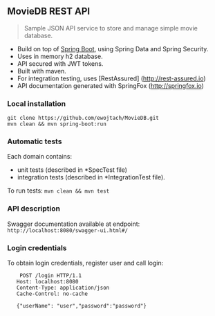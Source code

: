 ## MovieDB REST API
> Sample JSON API service to store and manage simple movie database.
- Build on top of [Spring Boot](https://projects.spring.io/spring-boot/), using Spring Data and Spring Security.
- Uses in memory h2 database.
- API secured with JWT tokens.
- Built with maven.
- For integration testing, uses [RestAssured] (http://rest-assured.io)
- API documentation generated with SpringFox (http://springfox.io)

### Local installation

  ```
  git clone https://github.com/ewojtach/MovieDB.git
  mvn clean && mvn spring-boot:run
  ```

### Automatic tests
Each domain contains:
- unit tests (described in *SpecTest file)
- integration tests (described in *IntegrationTest file).

To run tests:
  `mvn clean && mvn test`


### API description
Swagger documentation available at endpoint:
    `http://localhost:8080/swagger-ui.html#/`

### Login credentials
To obtain login credentials, register user and call login:
```
    POST /login HTTP/1.1
   Host: localhost:8080
   Content-Type: application/json
   Cache-Control: no-cache

   {"userName": "user","password":"password"}
   ```
